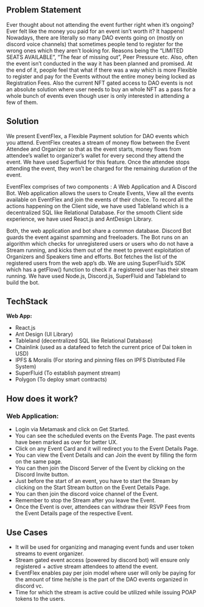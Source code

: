 ## Problem Statement

Ever thought about not attending the event further right when it’s ongoing? Ever felt like the money you paid for an event isn’t worth it? It happens! Nowadays, there are literally so many DAO events going on (mostly on discord voice channels) that sometimes people tend to register for the wrong ones which they aren’t looking for. Reasons being the “LIMITED SEATS AVAILABLE”, “The fear of missing out”, Peer Pressure etc. Also, often the event isn’t conducted in the way it has been planned and promised. At the end of it, people feel that what if there was a way which is more Flexible to register and pay for the Events without the entire money being locked as Registration Fees. Also the current NFT gated access to DAO events is not an absolute solution where user needs to buy an whole NFT as a pass for a whole bunch of events even though user is only interested in attending a few of them.

## Solution

We present EventFlex, a Flexible Payment solution for DAO events which you attend. EventFlex creates a stream of money flow between the Event Attendee and Organizer so that as the event starts, money flows from attendee’s wallet to organizer’s wallet for every second they attend the event. We have used Superfluid for this feature. Once the attendee stops attending the event, they won’t be charged for the remaining duration of the event.

EventFlex comprises of two components : A Web Application and A Discord Bot. Web application allows the users to Create Events, View all the events available on EventFlex and join the events of their choice. To record all the actions happening on the Client side, we have used Tableland which is a decentralized SQL like Relational Database. For the smooth Client side experience, we have used React.js and AntDesign Library. 

Both, the web application and bot share a common database. Discord Bot guards the event against spamming and freeloaders. The Bot runs on an algorithm which checks for unregistered users or users who do not have a Stream running, and kicks them out of the meet to prevent exploitation of Organizers and Speakers time and efforts. Bot fetches the list of the registered users from the web app’s db. We are using SuperFluid’s SDK which has a getFlow() function to check if a registered user has their stream running. We have used Node.js, Discord.js, SuperFluid and Tableland to build the bot.

## TechStack

**Web App:**

- React.js
- Ant Design (UI Library)
- Tableland (decentralized SQL like Relational Database)
- Chainlink (used as a datafeed to fetch the current price of Dai token in USD)
- IPFS & Moralis (For storing and pinning files on IPFS Distributed File System)
- SuperFluid (To establish payment stream)
- Polygon (To deploy smart contracts)

## How does it work?

### Web Application:

- Login via Metamask and click on Get Started.
- You can see the scheduled events on the Events Page. The past events have been marked as over for better UX.
- Click on any Event Card and it will redirect you to the Event Details Page.
- You can view the Event Details and can Join the event by filling the form on the same page.
- You can then join the Discord Server of the Event by clicking on the Discord Invite button.
- Just before the start of an event, you have to start the Stream by clicking on the Start Stream button on the Event Details Page.
- You can then join the discord voice channel of the Event.
- Remember to stop the Stream after you leave the Event.
- Once the Event is over, attendees can withdraw their RSVP Fees from the Event Details page of the respective Event.

## Use Cases

- It will be used for organizing and managing event funds and user token streams to event organizer.
- Stream gated event access (powered by discord bot) will ensure only registered + active stream attendees to attend the event.
- EventFlex enables pay per join model where user will only be paying for the amount of time he/she is the part of the DAO events organized in discord vc.
- Time for which the stream is active could be utilized while issuing POAP tokens to the users.


